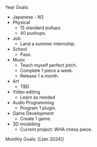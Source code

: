 Year Goals:
- Japanese - N3
- Physical 
	- 15 standard pullups.
	- 40 pushups.
- Job
	- Land a summer internship.
- School
	- Pass.
- Music
	- Teach myself perfect pitch.
	- Complete 1 piece a week.
	- Release 1 a month.
- Art
	- TBD
- Video editing
	- Learn as needed
- Audio Programming
	- Program 1 plugin.
- Game Development
	- Create 1 game.
- 3D modelling
	- Current project: WHA chess piece.


Monthly Goals:
[[Jan 2024]]
